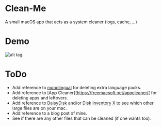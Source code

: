 # Clean-Me
A small macOS app that acts as a system cleaner (logs, cache, ...)

# Demo
![alt tag](https://github.com/Kevin-De-Koninck/Clean-Me/blob/master/demo.gif)

# ToDo
- Add reference to [monolingual](https://github.com/IngmarStein/Monolingual) for deleting extra language packs.
- Add reference to [App Cleaner](https://freemacsoft.net/appcleaner/( for deleting apps and leftovers.
- Add reference to [DaisyDisk](https://daisydiskapp.com) and/or [Disk Inventory X](http://www.derlien.com) to see which other large files are on your mac.
- Add reference to a blog post of mine.
- See if there are any other files that can be cleaned (if one wants too).
